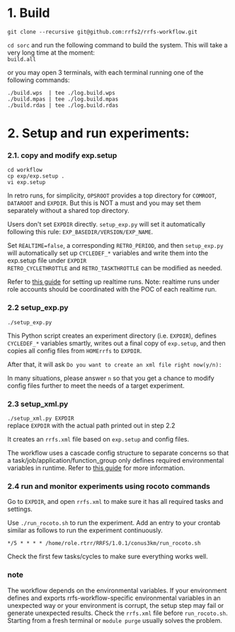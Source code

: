 # 1. Build
`git clone --recursive git@github.com:rrfs2/rrfs-workflow.git`

`cd sorc` and run the following command to build the system. This will take a very long time at the moment:    
`build.all`

or you may open 3 terminals, with each terminal running one of the following commands:  

```
./build.wps  | tee ./log.build.wps
./build.mpas | tee ./log.build.mpas
./build.rdas | tee ./log.build.rdas

```

# 2. Setup and run experiments:
### 2.1. copy and modify exp.setup
```
cd workflow
cp exp/exp.setup .
vi exp.setup
```
In retro runs, for simplicity, `OPSROOT` provides a top directory for `COMROOT`, `DATAROOT` and `EXPDIR`. But this is NOT a must and you may set them separately without a shared top directory.
    
Users don't set `EXPDIR` directly. `setup_exp.py` will set it automatically following this rule: `EXP_BASEDIR/VERSION/EXP_NAME`.     
   
Set `REALTIME=false`, a corresponding `RETRO_PERIOD`, and then `setup_exp.py` will automatically set up `CYCLEDEF_*` variables and write them into the exp.setup file under `EXPDIR`  
`RETRO_CYCLETHROTTLE` and `RETRO_TASKTHROTTLE` can be modified as needed.

Refer to [this guide](https://github.com/rrfs2/rrfs-workflow/wiki/deploy-a-Jet-realtime-run-in-Jet) for setting up realtime runs. Note: realtime runs under role accounts should be coordinated with the POC of each realtime run.

### 2.2 setup_exp.py
`./setup_exp.py`   
    
This Python script creates an experiment directory (i.e. `EXPDIR`), defines `CYCLEDEF_*` variables smartly, writes out a final copy of `exp.setup`, and  then copies all config files from `HOMErrfs` to `EXPDIR`.
    
After that, it will ask `Do you want to create an xml file right now(y/n):`      
    
In many situations, please answer `n` so that you get a chance to modify config files further to meet the needs of a target experiment.      

### 2.3 setup_xml.py
`./setup_xml.py EXPDIR`    
replace `EXPDIR` with the actual path printed out in step 2.2
    
It creates an `rrfs.xml` file based on `exp.setup` and config files.   
    
The workflow uses a cascade config structure to separate concerns so that a task/job/application/function_group only defines required environmental variables in runtime. Refer to [this guide](https://github.com/rrfs2/rrfs-workflow/wiki/The-cascade-config-structure) for more information.

### 2.4 run and monitor experiments using rocoto commands

Go to `EXPDIR`, and open `rrfs.xml` to make sure it has all required tasks and settings.
    
Use `./run_rocoto.sh` to run the experiment. Add an entry to your crontab similar as follows to run the experiment continuously.
```
*/5 * * * * /home/role.rtrr/RRFS/1.0.1/conus3km/run_rocoto.sh
```
Check the first few tasks/cycles to make sure everything works well.

### note
The workflow depends on the environmental variables. If your environment defines and exports rrfs-workflow-specific environmental variables in an unexpected way or your environment is corrupt, the setup step may fail or generate unexpected results. Check the `rrfs.xml` file before `run_rocoto.sh`. Starting from a fresh terminal or `module purge` usually solves the problem.

